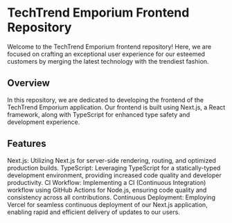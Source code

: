 # TechTrend Emporium Frontend Repository
Welcome to the TechTrend Emporium frontend repository! Here, we are focused on crafting an exceptional user experience for our esteemed customers by merging the latest technology with the trendiest fashion.

## Overview
In this repository, we are dedicated to developing the frontend of the TechTrend Emporium application. Our frontend is built using Next.js, a React framework, along with TypeScript for enhanced type safety and development experience.

## Features
Next.js: Utilizing Next.js for server-side rendering, routing, and optimized production builds.
TypeScript: Leveraging TypeScript for a statically-typed development environment, providing increased code quality and developer productivity.
CI Workflow: Implementing a CI (Continuous Integration) workflow using GitHub Actions for Node.js, ensuring code quality and consistency across all contributions.
Continuous Deployment: Employing Vercel for seamless continuous deployment of our Next.js application, enabling rapid and efficient delivery of updates to our users.
